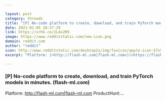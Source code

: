 ```yaml
---

layout: post
category: threads
title: "[P] No-code platform to create, download, and train PyTorch models in minutes. (flash-ml.com)"
date: 2021-01-05 18:37:29
link: https://vrhk.co/2L4x2R9
image: https://www.redditstatic.com/new-icon.png
domain: reddit.com
author: "reddit"
icon: http://www.redditstatic.com/desktop2x/img/favicon/apple-icon-57x57.png
excerpt: "Platform: [<http://flash-ml.com|flash-ml.com>](<https://flash-ml.com>) ProductHunt:..."

---
```


### [P] No-code platform to create, download, and train PyTorch models in minutes. (flash-ml.com)

Platform: [<http://flash-ml.com|flash-ml.com>](<https://flash-ml.com>) ProductHunt:...